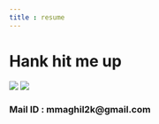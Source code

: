 ```yaml
---
title : resume
---
```

<!--- uses index.scss --->
<div class="flex-center">
    <h1>Hank hit me up</h1>
    <a href="https://www.linkedin.com/in/maghil/"><img src="{{site.baseurl}}/images/linkedIn_full.png"></a>	
    <a href="mailto: mmaghil2k@gmail.com"><img src="{{site.baseurl}}/images/email.png"></a>	
    <h3>Mail ID : mmaghil2k@gmail.com</h3>
</div>